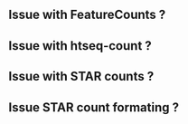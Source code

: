 ## Issue with FeatureCounts ?

## Issue with htseq-count ?

## Issue with STAR counts ?

## Issue STAR count formating ?
